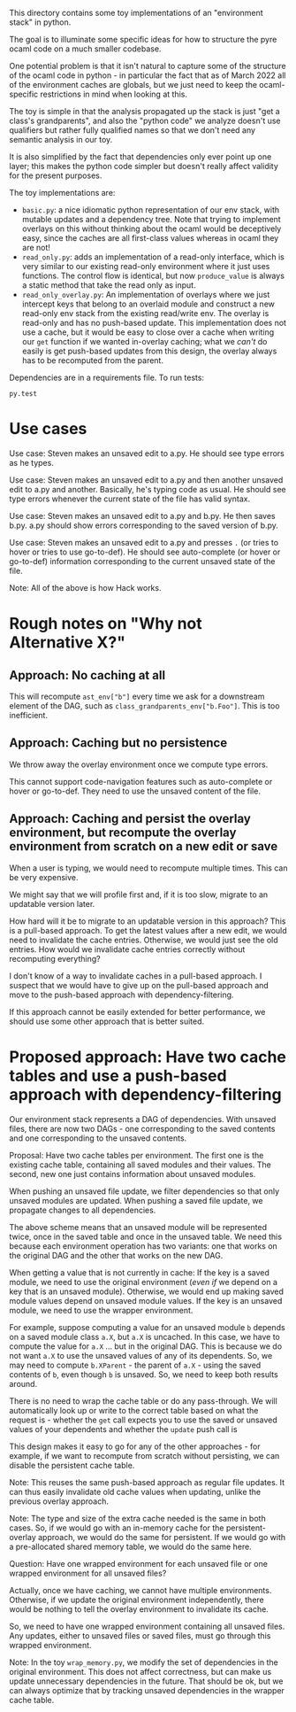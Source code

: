 This directory contains some toy implementations of
an "environment stack" in python.

The goal is to illuminate some specific ideas for how to
structure the pyre ocaml code on a much smaller codebase.

One potential problem is that it isn't natural to capture
some of the structure of the ocaml code in python - in particular
the fact that as of March 2022 all of the environment caches
are globals, but we just need to keep the ocaml-specific restrictions in mind when looking at this.

The toy is simple in that the analysis propagated up the stack
is just "get a class's grandparents", and also the "python code"
we analyze doesn't use qualifiers but rather fully qualified names
so that we don't need any semantic analysis in our toy.

It is also simplified by the fact that dependencies only ever point
up one layer; this makes the python code simpler but doesn't really
affect validity for the present purposes.

The toy implementations are:
- `basic.py`: a nice idiomatic python representation of our
  env stack, with mutable updates and a dependency tree. Note
  that trying to implement overlays on this without thinking about
  the ocaml would be deceptively easy, since the caches are all
  first-class values whereas in ocaml they are not!
- `read_only.py`: adds an implementation of a read-only interface,
  which is very similar to our existing read-only environment where
  it just uses functions. The control flow is identical, but now
  `produce_value` is always a static method that take the read only
  as input.
- `read_only_overlay.py`: An implementation of overlays where we just
  intercept keys that belong to an overlaid module and construct a
  new read-only env stack from the existing read/write env. The
  overlay is read-only and has no push-based update. This implementation
  does not use a cache, but it would be easy to close over a cache
  when writing our `get` function if we wanted in-overlay caching;
  what we *can't* do easily is get push-based updates from this
  design, the overlay always has to be recomputed from the parent.


Dependencies are in a requirements file. To run tests:
```
py.test
```


# Use cases

Use case: Steven makes an unsaved edit to a.py. He should see type errors as he types.

Use case: Steven makes an unsaved edit to a.py and then another unsaved edit to a.py and another. Basically, he's typing code as usual. He should see type errors whenever the current state of the file has valid syntax.

Use case: Steven makes an unsaved edit to a.py and b.py. He then saves b.py. a.py should show errors corresponding to the saved version of b.py.

Use case: Steven makes an unsaved edit to a.py and presses `.` (or tries to hover or tries to use go-to-def). He should see auto-complete (or hover or go-to-def) information corresponding to the current unsaved state of the file.

Note: All of the above is how Hack works.

# Rough notes on "Why not Alternative X?"

## Approach: No caching at all

This will recompute `ast_env["b"]` every time we ask for a downstream element of the DAG, such as `class_grandparents_env["b.Foo"]`. This is too inefficient.

## Approach: Caching but no persistence

We throw away the overlay environment once we compute type errors.

This cannot support code-navigation features such as auto-complete or hover or go-to-def. They need to use the unsaved content of the file.

## Approach: Caching and persist the overlay environment, but recompute the overlay environment from scratch on a new edit or save

When a user is typing, we would need to recompute multiple times. This can be very expensive.

We might say that we will profile first and, if it is too slow, migrate to an updatable version later.

How hard will it be to migrate to an updatable version in this approach? This is a pull-based approach. To get the latest values after a new edit, we would need to invalidate the cache entries. Otherwise, we would just see the old entries. How would we invalidate cache entries correctly without recomputing everything?

I don't know of a way to invalidate caches in a pull-based approach. I suspect that we would have to give up on the pull-based approach and move to the push-based approach with dependency-filtering.

If this approach cannot be easily extended for better performance, we should use some other approach that is better suited.

# Proposed approach: Have two cache tables and use a push-based approach with dependency-filtering

Our environment stack represents a DAG of dependencies. With unsaved files, there are now two DAGs - one corresponding to the saved contents and one corresponding to the unsaved contents.

Proposal: Have two cache tables per environment. The first one is the existing cache table, containing all saved modules and their values. The second, new one just contains information about unsaved modules.

When pushing an unsaved file update, we filter dependencies so that only unsaved modules are updated. When pushing a saved file update, we propagate changes to all dependencies.

The above scheme means that an unsaved module will be represented twice, once in the saved table and once in the unsaved table. We need this because each environment operation has two variants: one that works on the original DAG and the other that works on the new DAG.

When getting a value that is not currently in cache: If the key is a saved module, we need to use the original environment (*even if* we depend on a key that is an unsaved module). Otherwise, we would end up making saved module values depend on unsaved module values. If the key is an unsaved module, we need to use the wrapper environment.

For example, suppose computing a value for an unsaved module `b` depends on a saved module class `a.X`, but `a.X` is uncached. In this case, we have to compute the value for `a.X` ... but in the original DAG. This is because we do not want `a.X` to use the unsaved values of any of its dependents. So, we may need to compute `b.XParent` - the parent of `a.X` - using the saved contents of `b`, even though `b` is unsaved. So, we need to keep both results around.

There is no need to wrap the cache table or do any pass-through. We will automatically look up or write to the correct table based on what the request is - whether the `get` call expects you to use the saved or unsaved values of your dependents and whether the `update` push call is

This design makes it easy to go for any of the other approaches - for example, if we want to recompute from scratch without persisting, we can disable the persistent cache table.

Note: This reuses the same push-based approach as regular file updates. It can thus easily invalidate old cache values when updating, unlike the previous overlay approach.

Note: The type and size of the extra cache needed is the same in both cases. So, if we would go with an in-memory cache for the persistent-overlay approach, we would do the same for persistent. If we would go with a pre-allocated shared memory table, we would do the same here.

Question: Have one wrapped environment for each unsaved file or one wrapped environment for all unsaved files?

Actually, once we have caching, we cannot have multiple environments. Otherwise, if we update the original environment independently, there would be nothing to tell the overlay environment to invalidate its cache.

So, we need to have one wrapped environment containing all unsaved files. Any updates, either to unsaved files or saved files, must go through this wrapped environment.

Note: In the toy `wrap_memory.py`, we modify the set of dependencies in the original environment. This does not affect correctness, but can make us update unnecessary dependencies in the future. That should be ok, but we can always optimize that by tracking unsaved dependencies in the wrapper cache table.
